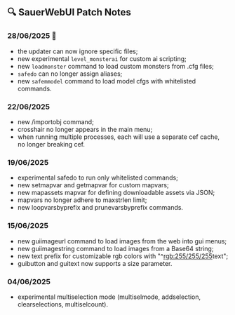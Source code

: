 ## 🔍 SauerWebUI Patch Notes

### 28/06/2025 📌
- the updater can now ignore specific files;
- new experimental `level_monsterai` for custom ai scripting;
- new `loadmonster` command to load custom monsters from .cfg files;
- `safedo` can no longer assign aliases;
- new `safemmodel` command to load model cfgs with whitelisted commands.

### 22/06/2025
- new /importobj command;
- crosshair no longer appears in the main menu;
- when running multiple processes, each will use a separate cef cache, no longer breaking cef.

### 19/06/2025
- experimental safedo to run only whitelisted commands;
- new setmapvar and getmapvar for custom mapvars;
- new mapassets mapvar for defining downloadable assets via JSON;
- mapvars no longer adhere to maxstrlen limit;
- new loopvarsbyprefix and prunevarsbyprefix commands.

### 15/06/2025
- new guiimageurl command to load images from the web into gui menus;
- new guiimagestring command to load images from a Base64 string;
- new text prefix for customizable rgb colors with "^<rgb:255/255/255>text";
- guibutton and guitext now supports a size parameter.

### 04/06/2025
- experimental multiselection mode (multiselmode, addselection, clearselections, multiselcount).